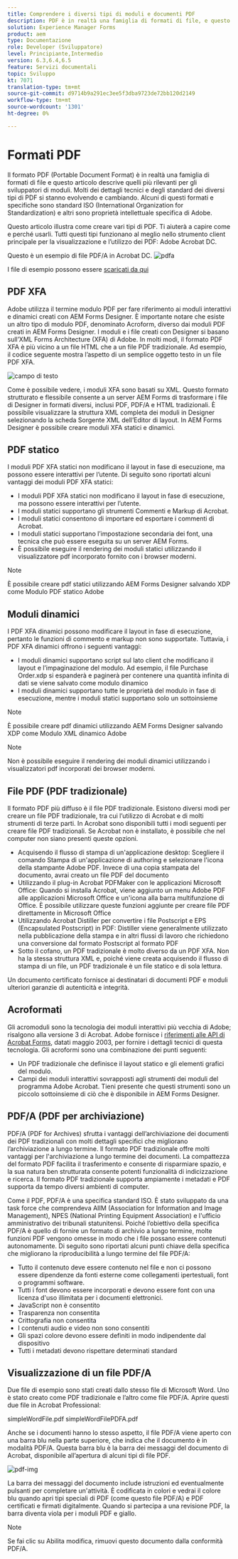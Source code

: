 ```yaml
---
title: Comprendere i diversi tipi di moduli e documenti PDF
description: PDF è in realtà una famiglia di formati di file, e questo articolo descrive i tipi di PDF importanti e rilevanti per gli sviluppatori di moduli.
solution: Experience Manager Forms
product: aem
type: Documentazione
role: Developer (Sviluppatore)
level: Principiante,Intermedio
version: 6.3,6.4,6.5
feature: Servizi documentali
topic: Sviluppo
kt: 7071
translation-type: tm+mt
source-git-commit: d9714b9a291ec3ee5f3dba9723de72bb120d2149
workflow-type: tm+mt
source-wordcount: '1301'
ht-degree: 0%

---
```



# Formati PDF

Il formato PDF (Portable Document Format) è in realtà una famiglia di formati di file e questo articolo descrive quelli più rilevanti per gli sviluppatori di moduli. Molti dei dettagli tecnici e degli standard dei diversi tipi di PDF si stanno evolvendo e cambiando. Alcuni di questi formati e specifiche sono standard ISO (International Organization for Standardization) e altri sono proprietà intellettuale specifica di Adobe.

Questo articolo illustra come creare vari tipi di PDF. Ti aiuterà a capire come e perché usarli. Tutti questi tipi funzionano al meglio nello strumento client principale per la visualizzazione e l’utilizzo dei PDF: Adobe Acrobat DC.

Questo è un esempio di file PDF/A in Acrobat DC.
![pdfa](assets/pdfa-file-in-acrobat.png)

I file di esempio possono essere [scaricati da qui](assets/pdf-file-types.zip)

## PDF XFA

Adobe utilizza il termine modulo PDF per fare riferimento ai moduli interattivi e dinamici creati con AEM Forms Designer. È importante notare che esiste un altro tipo di modulo PDF, denominato Acroform, diverso dai moduli PDF creati in AEM Forms Designer. I moduli e i file creati con Designer si basano sull’XML Forms Architecture (XFA) di Adobe. In molti modi, il formato PDF XFA è più vicino a un file HTML che a un file PDF tradizionale. Ad esempio, il codice seguente mostra l’aspetto di un semplice oggetto testo in un file PDF XFA.

![campo di testo](assets/text-field.JPG)

Come è possibile vedere, i moduli XFA sono basati su XML. Questo formato strutturato e flessibile consente a un server AEM Forms di trasformare i file di Designer in formati diversi, inclusi PDF, PDF/A e HTML tradizionali. È possibile visualizzare la struttura XML completa dei moduli in Designer selezionando la scheda Sorgente XML dell’Editor di layout. In AEM Forms Designer è possibile creare moduli XFA statici e dinamici.

## PDF statico

I moduli PDF XFA statici non modificano il layout in fase di esecuzione, ma possono essere interattivi per l’utente. Di seguito sono riportati alcuni vantaggi dei moduli PDF XFA statici:

* I moduli PDF XFA statici non modificano il layout in fase di esecuzione, ma possono essere interattivi per l’utente.
* I moduli statici supportano gli strumenti Commenti e Markup di Acrobat.
* I moduli statici consentono di importare ed esportare i commenti di Acrobat.
* I moduli statici supportano l’impostazione secondaria dei font, una tecnica che può essere eseguita su un server AEM Forms.
* È possibile eseguire il rendering dei moduli statici utilizzando il visualizzatore pdf incorporato fornito con i browser moderni.

>[!NOTE]
> È possibile creare pdf statici utilizzando AEM Forms Designer salvando XDP come Modulo PDF statico Adobe

## Moduli dinamici

I PDF XFA dinamici possono modificare il layout in fase di esecuzione, pertanto le funzioni di commento e markup non sono supportate. Tuttavia, i PDF XFA dinamici offrono i seguenti vantaggi:

* I moduli dinamici supportano script sul lato client che modificano il layout e l’impaginazione del modulo. Ad esempio, il file Purchase Order.xdp si espanderà e paginerà per contenere una quantità infinita di dati se viene salvato come modulo dinamico
* I moduli dinamici supportano tutte le proprietà del modulo in fase di esecuzione, mentre i moduli statici supportano solo un sottoinsieme


>[!NOTE]
> È possibile creare pdf dinamici utilizzando AEM Forms Designer salvando XDP come Modulo XML dinamico Adobe

>[!NOTE]
> Non è possibile eseguire il rendering dei moduli dinamici utilizzando i visualizzatori pdf incorporati dei browser moderni.


## File PDF (PDF tradizionale)

Il formato PDF più diffuso è il file PDF tradizionale. Esistono diversi modi per creare un file PDF tradizionale, tra cui l’utilizzo di Acrobat e di molti strumenti di terze parti. In Acrobat sono disponibili tutti i modi seguenti per creare file PDF tradizionali. Se Acrobat non è installato, è possibile che nel computer non siano presenti queste opzioni.

* Acquisendo il flusso di stampa di un&#39;applicazione desktop: Scegliere il comando Stampa di un&#39;applicazione di authoring e selezionare l&#39;icona della stampante Adobe PDF. Invece di una copia stampata del documento, avrai creato un file PDF del documento
* Utilizzando il plug-in Acrobat PDFMaker con le applicazioni Microsoft Office: Quando si installa Acrobat, viene aggiunto un menu Adobe PDF alle applicazioni Microsoft Office e un&#39;icona alla barra multifunzione di Office. È possibile utilizzare queste funzioni aggiunte per creare file PDF direttamente in Microsoft Office
* Utilizzando Acrobat Distiller per convertire i file Postscript e EPS (Encapsulated Postscript) in PDF: Distiller viene generalmente utilizzato nella pubblicazione della stampa e in altri flussi di lavoro che richiedono una conversione dal formato Postscript al formato PDF
* Sotto il cofano, un PDF tradizionale è molto diverso da un PDF XFA. Non ha la stessa struttura XML e, poiché viene creata acquisendo il flusso di stampa di un file, un PDF tradizionale è un file statico e di sola lettura.

Un documento certificato fornisce ai destinatari di documenti PDF e moduli ulteriori garanzie di autenticità e integrità.

## Acroformati

Gli acromoduli sono la tecnologia dei moduli interattivi più vecchia di Adobe; risalgono alla versione 3 di Acrobat. Adobe fornisce i [riferimenti alle API di Acrobat Forms](assets/FormsAPIReference.pdf), datati maggio 2003, per fornire i dettagli tecnici di questa tecnologia. Gli acroformi sono una combinazione dei
punti seguenti:

* Un PDF tradizionale che definisce il layout statico e gli elementi grafici del modulo.
* Campi dei moduli interattivi sovrapposti agli strumenti dei moduli del programma Adobe Acrobat. Tieni presente che questi strumenti sono un piccolo sottoinsieme di ciò che è disponibile in AEM Forms Designer.

## PDF/A (PDF per archiviazione)

PDF/A (PDF for Archives) sfrutta i vantaggi dell’archiviazione dei documenti dei PDF tradizionali con molti dettagli specifici che migliorano l’archiviazione a lungo termine. Il formato PDF tradizionale offre molti vantaggi per l&#39;archiviazione a lungo termine dei documenti. La compattezza del formato PDF facilita il trasferimento e consente di risparmiare spazio, e la sua natura ben strutturata consente potenti funzionalità di indicizzazione e ricerca. Il formato PDF tradizionale supporta ampiamente i metadati e PDF supporta da tempo diversi ambienti di computer.

Come il PDF, PDF/A è una specifica standard ISO. È stato sviluppato da una task force che comprendeva AIIM (Association for Information and Image Management), NPES (National Printing Equipment Association) e l&#39;ufficio amministrativo dei tribunali statunitensi. Poiché l’obiettivo della specifica PDF/A è quello di fornire un formato di archivio a lungo termine, molte funzioni PDF vengono omesse in modo che i file possano essere contenuti autonomamente. Di seguito sono riportati alcuni punti chiave della specifica che migliorano la riproducibilità a lungo termine del file PDF/A:

* Tutto il contenuto deve essere contenuto nel file e non ci possono essere dipendenze da fonti esterne come collegamenti ipertestuali, font o programmi software.
* Tutti i font devono essere incorporati e devono essere font con una licenza d&#39;uso illimitata per i documenti elettronici.
* JavaScript non è consentito
* Trasparenza non consentita
* Crittografia non consentita
* I contenuti audio e video non sono consentiti
* Gli spazi colore devono essere definiti in modo indipendente dal dispositivo
* Tutti i metadati devono rispettare determinati standard

## Visualizzazione di un file PDF/A

Due file di esempio sono stati creati dallo stesso file di Microsoft Word. Uno è stato creato come PDF tradizionale e l’altro come file PDF/A. Aprire questi due file in Acrobat Professional:

simpleWordFile.pdf
simpleWordFilePDFA.pdf

Anche se i documenti hanno lo stesso aspetto, il file PDF/A viene aperto con una barra blu nella parte superiore, che indica che il documento è in modalità PDF/A. Questa barra blu è la barra dei messaggi del documento di Acrobat, disponibile all’apertura di alcuni tipi di file PDF.

![pdf-img](assets/pdfa-message.png)

La barra dei messaggi del documento include istruzioni ed eventualmente pulsanti per completare un&#39;attività. È codificata in colori e vedrai il colore blu quando apri tipi speciali di PDF (come questo file PDF/A) e PDF certificati e firmati digitalmente. Quando si partecipa a una revisione PDF, la barra diventa viola per i moduli PDF e giallo.

>[!NOTE]
> Se fai clic su Abilita modifica, rimuovi questo documento dalla conformità PDF/A.





